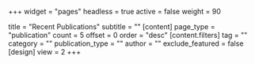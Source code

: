 +++
widget = "pages"
headless = true
active = false
weight = 90

title = "Recent Publications"
subtitle = ""
[content]
page_type = "publication"
count = 5
offset = 0
order = "desc"
[content.filters]
tag = ""
category = ""
publication_type = ""
author = ""
exclude_featured = false
[design]
view = 2
+++
